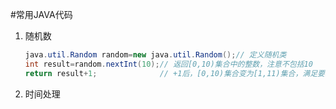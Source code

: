 #常用JAVA代码
1. 随机数

	``` java
	java.util.Random random=new java.util.Random();// 定义随机类
	int result=random.nextInt(10);// 返回[0,10)集合中的整数，注意不包括10
	return result+1;              // +1后，[0,10)集合变为[1,11)集合，满足要求
	```
2. 时间处理